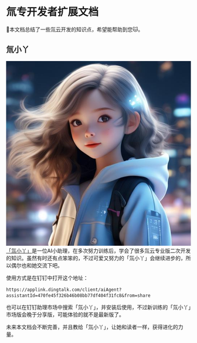 # 氚专开发者扩展文档

:book:本文档总结了一些氚云开发的知识点，希望能帮助到您:cat:。


## 氚小丫

![[「氚小丫」]](/img/README-1.jpg ':class=ai-agent')[「氚小丫」](https://applink.dingtalk.com/client/aiAgent?assistantId=470fe45f326b46b08bb77df404f31fc8&from=share)是一位AI小助理，在多次努力训练后，学会了很多氚云专业版二次开发的知识。虽然有时还有点笨笨的，不过可爱又努力的「氚小丫」会继续进步的，所以偶尔也和她交流下吧。

使用方式是在钉钉中打开这个地址：
```
https://applink.dingtalk.com/client/aiAgent?assistantId=470fe45f326b46b08bb77df404f31fc8&from=share
```

也可以在钉钉助理市场中搜索「氚小丫」，并安装后使用，不过新训练的「氚小丫」市场版会晚于分享版，可能体验的就不是最新版了。

未来本文档会不断完善，并且教给「氚小丫」，让她和读者一样，获得进化的力量。

